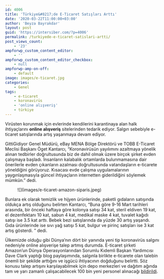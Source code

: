 ```yaml
---
id: 4006
title: 'Türkiye&#8217;de E-Ticaret Satışları Arttı'
date: '2020-03-22T11:00:00+03:00'
author: 'Beyza Bayrakdar'
layout: post
guid: 'https://intersiber.com/?p=4006'
permalink: /turkiyede-e-ticaret-satislari-artti/
post_views_count:
    - '23'
ampforwp_custom_content_editor:
    - ''
ampforwp_custom_content_editor_checkbox:
    - null
ampforwp-amp-on-off:
    - default
image: images/e-ticaret.jpg
categories:
    - Genel
tags:
    - e-ticaret
    - koronavirüs
    - 'online alışveriş'
    - türkiye
---
```


Virüsten korunmak için evlerinde kendilerini karantinaya alan halk ihtiyaçlarını **online alışveriş** sitelerinden tedarik ediyor. Salgın sebebiyle e-ticaret satışlarında artış yaşanmaya devam ediyor.

GittiGidiyor Genel Müdürü, eBay MENA Bölge Direktörü ve TOBB E-Ticaret Meclisi Başkanı Öget Kantarcı, “Koronavirüsün yayılımını azaltmaya yönelik alınan tedbirler doğrultusunda biz de dahil olmak üzere birçok şirket evden çalışmaya başladı. İnsanların kalabalık ortamlarda bulunmamasına dair önerilerle evden çıkanların azalması doğrultusunda vatandaşların e-ticarete yöneldiğini görüyoruz. Kısacası evde çalışma uygulamalarının yaygınlaşmasıyla güncel ihtiyaçların internetten giderildiğini söylemek mümkün.” dedi.

<figure class="wp-block-image size-full">![](images/e-ticaret-amazon-siparis.jpeg)</figure>Bunlara ek olarak temizlik ve hijyen ürünlerinde, paketli gıdaların satışında oldukça artış olduğunu belirten Kantarcı, “Buna göre 9-16 Mart tarihleri arasında, bir önceki haftaya göre kolonya satışı 34 kat, steril eldiven 19 kat, el dezenfektanı 10 kat, sabun 4 kat, medikal maske 4 kat, tuvalet kağıdı satışı ise 3.5 kat arttı. Bebek bezi satışlarında da yüzde 30 artış yaşandı. Gıda ürünlerinde ise sıvı yağ satışı 5 kat, bulgur ve pirinç satışları ise 3 kat artış gösterdi. ” dedi.

Ülkemizde olduğu gibi Dünya’nın dört bir yanında yeni tip koronavirüs salgını nedeniyle online alışverişe talep artmış durumda. E-ticaret şirketi Amazon’un Dünya Operasyonlarından Sorumlu Kıdemli Başkan Yardımcısı Dave Clark yaptığı blog paylaşımında, salgınla birlikte e-ticarete olan talebin önemli bir şekilde arttığını ve işgücü ihtiyacının doğduğunu belirtti. Söz konusu talep artışını karşılayabilmek için depo merkezleri ve dağıtım ağında tam ve yarı zamanlı çalışacabilecek 100 bin yeni personel alınacağı [bildirildi](https://intersiber.com/amazondan-yeni-karar-100-bin-yeni-calisan-alacak/).